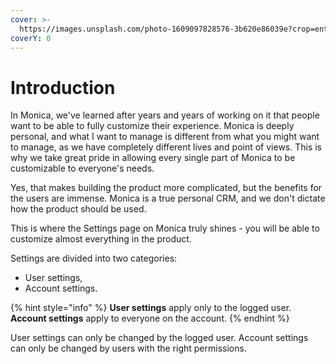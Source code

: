 ```yaml
---
cover: >-
  https://images.unsplash.com/photo-1609097828576-3b620e86039e?crop=entropy&cs=tinysrgb&fm=jpg&ixid=MnwxOTcwMjR8MHwxfHNlYXJjaHwyfHxzZXR0aW5nc3xlbnwwfHx8fDE2NjQxMTU0NjU&ixlib=rb-1.2.1&q=80
coverY: 0
---
```


# Introduction

In Monica, we've learned after years and years of working on it that people want to be able to fully customize their experience. Monica is deeply personal, and what I want to manage is different from what you might want to manage, as we have completely different lives and point of views. This is why we take great pride in allowing every single part of Monica to be customizable to everyone's needs.

Yes, that makes building the product more complicated, but the benefits for the users are immense. Monica is a true personal CRM, and we don't dictate how the product should be used.

This is where the Settings page on Monica truly shines - you will be able to customize almost everything in the product.

Settings are divided into two categories:

* User settings,
* Account settings.

{% hint style="info" %}
**User settings** apply only to the logged user. **Account settings** apply to everyone on the account.
{% endhint %}

User settings can only be changed by the logged user. Account settings can only be changed by users with the right permissions.
